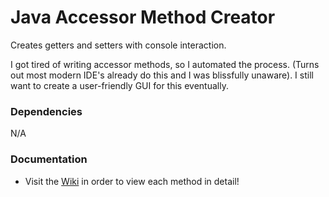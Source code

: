 # Java Accessor Method Creator
Creates getters and setters with console interaction.

I got tired of writing accessor methods, so I automated the process. (Turns out most modern IDE's already do this and I was blissfully unaware). I still want to create a user-friendly GUI for this eventually.

### Dependencies
N/A

### Documentation
* Visit the [Wiki](https://github.com/dwatring/Java-Accessor-Method-Creator/wiki) in order to view each method in detail! 
